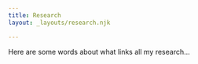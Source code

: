 ```yaml
---
title: Research
layout: _layouts/research.njk

---
```

Here are some words about what links all my research...
